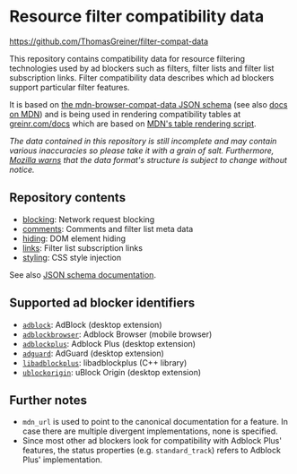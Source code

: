 Resource filter compatibility data
==================================

https://github.com/ThomasGreiner/filter-compat-data

This repository contains compatibility data for resource filtering technologies used by ad blockers such as filters, filter lists and filter list subscription links. Filter compatibility data describes which ad blockers support particular filter features.

It is based on [the mdn-browser-compat-data JSON schema][mdn-schema] (see also [docs on MDN][mdn-table]) and is being used in rendering compatibility tables at [greinr.com/docs][greinr-docs] which are based on [MDN's table rendering script][mdn-table-renderer].

_The data contained in this repository is still incomplete and may contain various inaccuracies so please take it with a grain of salt. Furthermore, [Mozilla warns][mdn-schema-warning] that the data format's structure is subject to change without notice._

## Repository contents

- [blocking](blocking): Network request blocking
- [comments](comments): Comments and filter list meta data
- [hiding](hiding): DOM element hiding
- [links](links): Filter list subscription links
- [styling](styling): CSS style injection

See also [JSON schema documentation][mdn-schema].

## Supported ad blocker identifiers

- [`adblock`][adblock]: AdBlock (desktop extension)
- [`adblockbrowser`][adblockbrowser]: Adblock Browser (mobile browser)
- [`adblockplus`][adblockplus]: Adblock Plus (desktop extension)
- [`adguard`][adguard]: AdGuard (desktop extension)
- [`libadblockplus`][libadblockplus]: libadblockplus (C++ library)
- [`ublockorigin`][ublockorigin]: uBlock Origin (desktop extension)

## Further notes

- `mdn_url` is used to point to the canonical documentation for a feature. In
case there are multiple divergent implementations, none is specified.
- Since most other ad blockers look for compatibility with Adblock Plus'
features, the status properties (e.g. `standard_track`) refers to Adblock Plus'
implementation.

[adblock]: https://getadblock.com/
[adblockbrowser]: https://adblockbrowser.org/
[adblockplus]: https://adblockplus.org/
[adguard]: https://adguard.com
[greinr-docs]: https://www.greinr.com/docs/filters/
[libadblockplus]: https://github.com/adblockplus/libadblockplus
[mdn-schema]: https://github.com/mdn/browser-compat-data/blob/master/schemas/compat-data-schema.md
[mdn-schema-warning]: https://github.com/mdn/browser-compat-data#format-of-the-browser-compat-json-files
[mdn-table]: https://developer.mozilla.org/en-US/docs/MDN/Contribute/Structures/Compatibility_tables
[mdn-table-renderer]: https://github.com/mdn/kumascript/blob/master/macros/CompatBeta.ejs
[ublockorigin]: https://github.com/gorhill/uBlock
